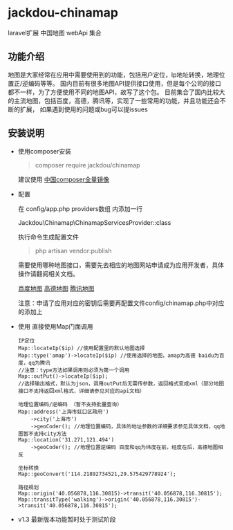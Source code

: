 # jackdou-chinamap
laravel扩展 中国地图 webApi 集合

## 功能介绍

  地图是大家经常在应用中需要使用到的功能，包括用户定位，Ip地址转换，地理位置正/逆编码等等。
  国内目前有很多地图API提供接口使用，但是每个公司的接口都不一样，为了方便使用不同的地图API，故写了这个包。
  目前集合了国内比较大的主流地图，包括百度，高德，腾讯等，实现了一些常用的功能，并且功能还会不断的扩展，
  如果遇到使用的问题或bug可以提issues
  
## 安装说明

  - 使用composer安装
  
    > composer require jackdou/chinamap
    
    建议使用 [中国composer全量镜像](https://pkg.phpcomposer.com)
    
  - 配置
  
    在 config/app.php providers数组 内添加一行
    
    Jackdou\Chinamap\ChinamapServicesProvider::class
    
    执行命令生成配置文件
    
    > php artisan vendor:publish
    
    需要使用哪种地图接口，需要先去相应的地图网站申请成为应用开发者，具体操作请翻阅相关文档。
    
    [百度地图](http://lbsyun.baidu.com/index.php?title=webapi)
    [高德地图](http://lbs.amap.com/api/webservice/summary)
    [腾讯地图](http://lbs.qq.com/webservice_v1/index.html)
    
    注意：申请了应用对应的密钥后需要再配置文件config/chinamap.php中对应的添加上
    
  - 使用
  直接使用Map门面调用
  
    ```
    IP定位
    Map::locateIp($ip) //使用配置里的默认地图选择
    Map::type('amap')->locateIp($ip) //使用选择的地图，amap为高德 baidu为百度，qq为腾讯
    //注意：type方法如果调用则必须为第一个调用
    Map::outPut()->locateIp($ip); 
    //选择输出格式，默认为json，调用outPut后无需传参数，返回格式变成xml（部分地图接口不支持返回xml格式，详细请参见对应的api文档）
    ```
    ```
    地理位置编码/逆编码 （暂不支持批量查询）
    Map::address('上海市虹口区政府')
        ->city('上海市')
        ->geoCoder(); //地理位置编码，具体的地址参数的详细要求参见具体文档，qq地图暂不支持city方法
    Map::location('31.271,121.494')
        ->geoCoder(); //地理位置逆编码 百度和qq为纬度在前，经度在后，高德地图相反 
    ```
    ```
    坐标转换
    Map::geoConvert('114.21892734521,29.575429778924');
    ```
    ```
    路径规划
    Map::origin('40.056878,116.30815)->transit('40.056878,116.30815');
    Map::transitType('walking')->origin('40.056878,116.30815')->transit('40.056878,116.30815');
    ```

  - v1.3 最新版本功能暂时处于测试阶段
